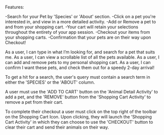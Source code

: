 Features:

-Search for your Pet by 'Species' or 'About' section.
-Click on a pet you're interested in, and view in a more detailed activity.
-Add or Remove a pet to and from your shopping cart.
-Your cart will retain your selections throughout the entirety of your app session.
-Checkout your items from your shopping carts.
-Confirmation that your pets are on their way upon Checkout!

As a user, I can type in what I’m looking for, and search for a pet that suits me.
As a user, I can view a scrollable list of all the pets available.
As a user, I can add and remove pets to my personal shopping cart.
As a user, I can confirm I want these pets, and check them out for a speedy 2-day arrival!

To get a hit for a search, the user's query must contain a search term in either the 'SPECIES' or the 'ABOUT' column.

A user must use the 'ADD TO CART' button on the 'Animal Detail Activity' to add a pet, and the 'REMOVE' button from the 'Shopping Cart Activity' to remove a pet from their cart.

To complete their checkout a user must click on the top right of the toolbar on the Shopping Cart Icon. Upon clicking, they will launch the 'Shopping Cart Activity' in which they can choose to use the 'CHECKOUT' button to clear their cart and send their animals on their way.

